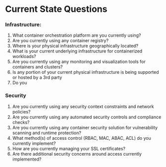 # **Current State Questions**

### Infrastructure:

1. What container orchestration platform are you currently using?
2. Are you currently using any container registry?
3. Where is your physical infrastructure geographically located?
4. What is your current underlying infrastructure for containerized workloads?
5. Are you currently using any monitoring and visualization tools for containers and clusters?
6. Is any portion of your current physical infrastructure is being supported or hosted by a 3rd party
7. Do you 


### Security

1. Are you currently using any security context constraints and network policies?
2. Are you currently using any automated security controls and compliance checks?
3. Are you currently using any container security solution for vulnerability scanning and runtime protection?
4. What method(s) of access control (RBAC, MAC, ABAC, ACL) do you currently implement?
5. How are you currently managing your SSL certificates?
6. Are there additional security concerns around access currently implemented?

